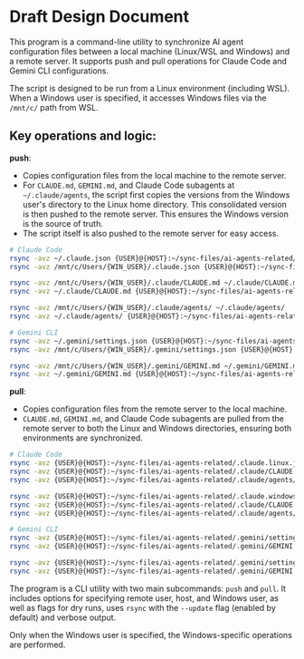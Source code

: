 # Draft Design Document

This program is a command-line utility to synchronize AI agent configuration files between a local machine (Linux/WSL and Windows) and a remote server. It supports push and pull operations for Claude Code and Gemini CLI configurations.

The script is designed to be run from a Linux environment (including WSL). When a Windows user is specified, it accesses Windows files via the `/mnt/c/` path from WSL.

## Key operations and logic:

**push**:

- Copies configuration files from the local machine to the remote server.
- For `CLAUDE.md`, `GEMINI.md`, and Claude Code subagents at `~/.claude/agents`, the script first copies the versions from the Windows user's directory to the Linux home directory. This consolidated version is then pushed to the remote server. This ensures the Windows version is the source of truth.
- The script itself is also pushed to the remote server for easy access.

```sh
# Claude Code
rsync -avz ~/.claude.json {USER}@{HOST}:~/sync-files/ai-agents-related/.claude.linux.json
rsync -avz /mnt/c/Users/{WIN_USER}/.claude.json {USER}@{HOST}:~/sync-files/ai-agents-related/.claude.windows.json

rsync -avz /mnt/c/Users/{WIN_USER}/.claude/CLAUDE.md ~/.claude/CLAUDE.md
rsync -avz ~/.claude/CLAUDE.md {USER}@{HOST}:~/sync-files/ai-agents-related/.claude/CLAUDE.md

rsync -avz /mnt/c/Users/{WIN_USER}/.claude/agents/ ~/.claude/agents/
rsync -avz ~/.claude/agents/ {USER}@{HOST}:~/sync-files/ai-agents-related/.claude/agents/

# Gemini CLI
rsync -avz ~/.gemini/settings.json {USER}@{HOST}:~/sync-files/ai-agents-related/.gemini/settings.linux.json
rsync -avz /mnt/c/Users/{WIN_USER}/.gemini/settings.json {USER}@{HOST}:~/sync-files/ai-agents-related/.gemini/settings.windows.json

rsync -avz /mnt/c/Users/{WIN_USER}/.gemini/GEMINI.md ~/.gemini/GEMINI.md
rsync -avz ~/.gemini/GEMINI.md {USER}@{HOST}:~/sync-files/ai-agents-related/.gemini/GEMINI.md
```

**pull**:

- Copies configuration files from the remote server to the local machine.
- `CLAUDE.md`, `GEMINI.md`, and Claude Code subagents are pulled from the remote server to both the Linux and Windows directories, ensuring both environments are synchronized.

```sh
# Claude Code
rsync -avz {USER}@{HOST}:~/sync-files/ai-agents-related/.claude.linux.json ~/.claude.json
rsync -avz {USER}@{HOST}:~/sync-files/ai-agents-related/.claude/CLAUDE.md ~/.claude/CLAUDE.md
rsync -avz {USER}@{HOST}:~/sync-files/ai-agents-related/.claude/agents/ ~/.claude/agents/

rsync -avz {USER}@{HOST}:~/sync-files/ai-agents-related/.claude.windows.json /mnt/c/Users/{WIN_USER}/.claude.json
rsync -avz {USER}@{HOST}:~/sync-files/ai-agents-related/.claude/CLAUDE.md /mnt/c/Users/{WIN_USER}/.claude/CLAUDE.md
rsync -avz {USER}@{HOST}:~/sync-files/ai-agents-related/.claude/agents/ /mnt/c/Users/{WIN_USER}/.claude/agents/

# Gemini CLI
rsync -avz {USER}@{HOST}:~/sync-files/ai-agents-related/.gemini/settings.linux.json ~/.gemini/settings.json
rsync -avz {USER}@{HOST}:~/sync-files/ai-agents-related/.gemini/GEMINI.md ~/.gemini/GEMINI.md

rsync -avz {USER}@{HOST}:~/sync-files/ai-agents-related/.gemini/settings.windows.json /mnt/c/Users/{WIN_USER}/.gemini/settings.json
rsync -avz {USER}@{HOST}:~/sync-files/ai-agents-related/.gemini/GEMINI.md /mnt/c/Users/{WIN_USER}/.gemini/GEMINI.md
```

The program is a CLI utility with two main subcommands: `push` and `pull`. It includes options for specifying remote user, host, and Windows user, as well as flags for dry runs, uses `rsync` with the `--update` flag (enabled by default) and verbose output.

Only when the Windows user is specified, the Windows-specific operations are performed.
